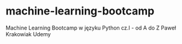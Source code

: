 # machine-learning-bootcamp
Machine Learning Bootcamp w języku Python cz.I - od A do Z Paweł Krakowiak Udemy
